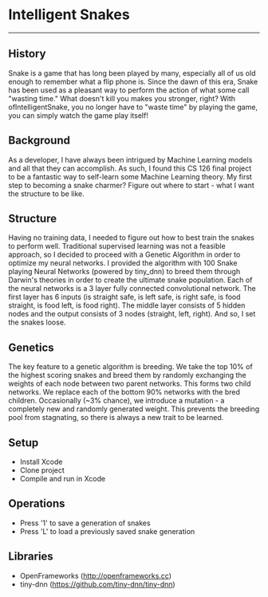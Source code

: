 # Intelligent Snakes
---
## History
Snake is a game that has long been played by many, especially all of us old enough to remember what a flip phone is. Since the dawn of this era, Snake has been used as a pleasant way to perform the action of what some call "wasting time." What doesn't kill you makes you stronger, right? With ofIntelligentSnake, you no longer have to "waste time" by playing the game, you can simply watch the game play itself!

## Background
As a developer, I have always been intrigued by Machine Learning models and all that they can accomplish. As such, I found this CS 126 final project to be a fantastic way to self-learn some Machine Learning theory. My first step to becoming a snake charmer? Figure out where to start - what I want the structure to be like.

## Structure
Having no training data, I needed to figure out how to best train the snakes to perform well. Traditional supervised learning was not a feasible approach, so I decided to proceed with a Genetic Algorithm in order to optimize my neural networks. I provided the algorithm with 100 Snake playing Neural Networks (powered by tiny_dnn) to breed them through Darwin's theories in order to create the ultimate snake population. Each of the neural networks is a 3 layer fully connected convolutional network. The first layer has 6 inputs (is straight safe, is left safe, is right safe, is food straight, is food left, is food right). The middle layer consists of 5 hidden nodes and the output consists of 3 nodes (straight, left, right). And so, I set the snakes loose.

## Genetics
The key feature to a genetic algorithm is breeding. We take the top 10% of the highest scoring snakes and breed them by randomly exchanging the weights of each node between two parent networks. This forms two child networks. We replace each of the bottom 90% networks with the bred children. Occasionally (~3% chance), we introduce a mutation - a completely new and randomly generated weight. This prevents the breeding pool from stagnating, so there is always a new trait to be learned.

## Setup
  - Install Xcode
  - Clone project
  - Compile and run in Xcode

## Operations
  - Press '1' to save a generation of snakes
  - Press 'L' to load a previously saved snake generation

## Libraries
  - OpenFrameworks (http://openframeworks.cc)
  - tiny-dnn (https://github.com/tiny-dnn/tiny-dnn)
